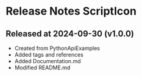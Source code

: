 # Release Notes ScriptIcon

## Released at 2024-09-30 (v1.0.0)

* Created from PythonApiExamples
* Added tags and references
* Added Documentation.md
* Modified README.md